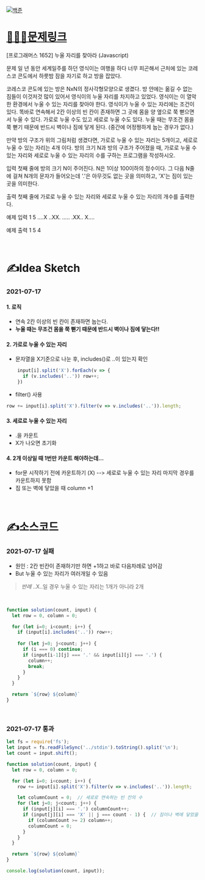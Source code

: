 [![백준](../백준표지.jpg)](https://www.acmicpc.net/problem/1652)
# [👩🏻‍💻문제링크](https://www.acmicpc.net/problem/1652)

[프로그래머스 1652] 누울 자리를 찾아라 (Javascript)

문제
일 년 동안 세계일주를 하던 영식이는 여행을 하다 너무 피곤해서 근처에 있는 코레스코 콘도에서 하룻밤 잠을 자기로 하고 방을 잡았다.

코레스코 콘도에 있는 방은 NxN의 정사각형모양으로 생겼다. 방 안에는 옮길 수 없는 짐들이 이것저것 많이 있어서 영식이의 누울 자리를 차지하고 있었다. 영식이는 이 열악한 환경에서 누울 수 있는 자리를 찾아야 한다. 영식이가 누울 수 있는 자리에는 조건이 있다. 똑바로 연속해서 2칸 이상의 빈 칸이 존재하면 그 곳에 몸을 양 옆으로 쭉 뻗으면서 누울 수 있다. 가로로 누울 수도 있고 세로로 누울 수도 있다. 누울 때는 무조건 몸을 쭉 뻗기 때문에 반드시 벽이나 짐에 닿게 된다. (중간에 어정쩡하게 눕는 경우가 없다.)

만약 방의 구조가 위의 그림처럼 생겼다면, 가로로 누울 수 있는 자리는 5개이고, 세로로 누울 수 있는 자리는 4개 이다. 방의 크기 N과 방의 구조가 주어졌을 때, 가로로 누울 수 있는 자리와 세로로 누울 수 있는 자리의 수를 구하는 프로그램을 작성하시오.

입력
첫째 줄에 방의 크기 N이 주어진다. N은 1이상 100이하의 정수이다. 그 다음 N줄에 걸쳐 N개의 문자가 들어오는데 '.'은 아무것도 없는 곳을 의미하고, 'X'는 짐이 있는 곳을 의미한다.

출력
첫째 줄에 가로로 누울 수 있는 자리와 세로로 누울 수 있는 자리의 개수를 출력한다.

예제 입력 1 
5
....X
..XX.
.....
.XX..
X....

예제 출력 1 
5 4

<br>

# ✍️Idea Sketch

### **2021-07-17**

#### 1. 로직
- 연속 2칸 이상의 빈 칸이 존재하면 눕는다.
- **누울 때는 무조건 몸을 쭉 뻗기 때문에 반드시 벽이나 짐에 닿는다!!**

#### 2. 가로로 누울 수 있는 자리
- 문자열을 X기준으로 나눈 후, includes()로 ..이 있는지 확인
```javascript
    input[i].split('X').forEach(v => {
      if (v.includes('..')) row++;
    })
```
- filter() 사용
```javascript
row += input[i].split('X').filter(v => v.includes('..')).length;
```

#### 3. 세로로 누울 수 있는 자리
- .을 카운트
- X가 나오면 초기화

#### 4. 2개 이상일 때 1번만 카운트 해야하는데...
- for문 시작하기 전에 카운트하기 (X) --> 세로로 누울 수 있는 자리 마지막 경우를 카운트하지 못함
- 짐 또는 벽에 닿았을 때 column +1



<br>

# ✍️소스코드

### **2021-07-17 실패**
- 원인 : 2칸 빈칸이 존재하기만 하면 +1하고 바로 다음차례로 넘어감
- But 누울 수 있는 자리가 여러개일 수 있음

> *반례* 
..X..일 경우 누울 수 있는 자리는 1개가 아니라 2개
<br>

```javascript
function solution(count, input) {
  let row = 0, column = 0; 

  for (let i=0; i<count; i++) {
    if (input[i].includes('..')) row++; 
    
    for (let j=0; j<count; j++) {
      if (i === 0) continue;
      if (input[i-1][j] === '.' && input[i][j] === '.') {
        column++;
        break;
      }
    }
  }

  return `${row} ${column}`
}
```

<br>

### **2021-07-17 통과**

```javascript
let fs = require('fs');
let input = fs.readFileSync('../stdin').toString().split('\n');
let count = input.shift();

function solution(count, input) {
  let row = 0, column = 0; 

  for (let i=0; i<count; i++) {
    row += input[i].split('X').filter(v => v.includes('..')).length;

    let columnCount = 0;  // 세로로 연속하는 빈 칸의 수
    for (let j=0; j<count; j++) {
      if (input[j][i] === '.') columnCount++;
      if (input[j][i] === 'X' || j === count - 1) {  // 짐이나 벽에 닿았을 때
        if (columnCount >= 2) column++;
        columnCount = 0;
      }
    }
  }

  return `${row} ${column}`
}

console.log(solution(count, input));

```